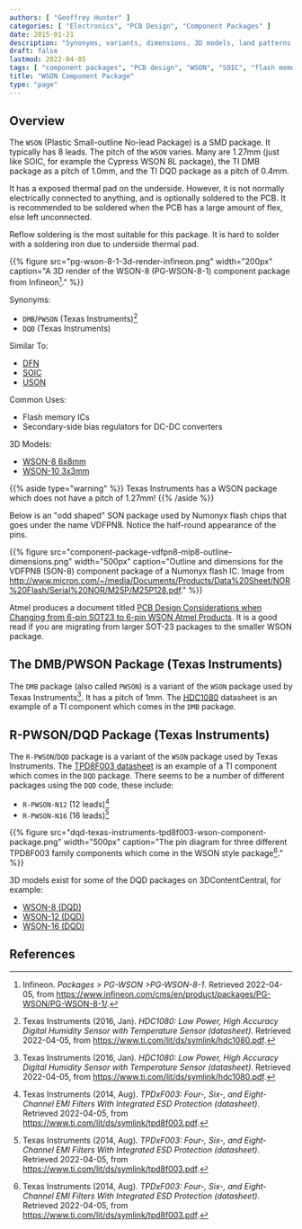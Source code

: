 ```yaml
---
authors: [ "Geoffrey Hunter" ]
categories: [ "Electronics", "PCB Design", "Component Packages" ]
date: 2015-01-21
description: "Synonyms, variants, dimensions, 3D models, land patterns and more info on the WSON component package."
draft: false
lastmod: 2022-04-05
tags: [ "component packages", "PCB design", "WSON", "SOIC", "flash memory", "DQD", "DMB", "PWSON", "SOT-23" ]
title: "WSON Component Package"
type: "page"
---
```


## Overview

The `WSON` (Plastic Small-outline No-lead Package) is a SMD package. It typically has 8 leads. The pitch of the `WSON` varies. Many are 1.27mm (just like SOIC, for example the Cypress WSON 8L package), the TI DMB package as a pitch of 1.0mm, and the TI DQD package as a pitch of 0.4mm.

It has a exposed thermal pad on the underside. However, it is not normally electrically connected to anything, and is optionally soldered to the PCB. It is recommended to be soldered when the PCB has a large amount of flex, else left unconnected.

Reflow soldering is the most suitable for this package. It is hard to solder with a soldering iron due to underside thermal pad.

{{% figure src="pg-wson-8-1-3d-render-infineon.png" width="200px" caption="A 3D render of the WSON-8 (PG-WSON-8-1) component package from Infineon[^bib-infineon-pg-wson-8-1]." %}}

Synonyms:

* `DMB`/`PWSON` (Texas Instruments)[^bib-ti-hdc1080-ds]
* `DQD` (Texas Instruments)

Similar To:

* [DFN](/pcb-design/component-packages/dfn-component-package/)
* [SOIC](/pcb-design/component-packages/soic-component-package/)
* [USON](/pcb-design/component-packages/uson-component-package/)

Common Uses:

* Flash memory ICs
* Secondary-side bias regulators for DC-DC converters

3D Models:

* [WSON-8 6x8mm](https://www.3dcontentcentral.com/download-model.aspx?catalogid=171&id=416428)
* [WSON-10 3x3mm](https://www.3dcontentcentral.com/download-model.aspx?catalogid=171&id=626725)

{{% aside type="warning" %}}
Texas Instruments has a WSON package which does not have a pitch of 1.27mm!
{{% /aside %}}

Below is an "odd shaped" SON package used by Numonyx flash chips that goes under the name VDFPN8. Notice the half-round appearance of the pins.

{{% figure src="component-package-vdfpn8-mlp8-outline-dimensions.png" width="500px" caption="Outline and dimensions for the VDFPN8 (SON-8) component package of a Numonyx flash IC. Image from http://www.micron.com/~/media/Documents/Products/Data%20Sheet/NOR%20Flash/Serial%20NOR/M25P/M25P128.pdf." %}}

Atmel produces a document titled [PCB Design Considerations when Changing from 6-pin SOT23 to 6-pin WSON Atmel Products](http://ww1.microchip.com/downloads/en/AppNotes/QAN0027_6-Pin-SOT23-to-6-Pin-WSON_1_05.pdf). It is a good read if you are migrating from larger SOT-23 packages to the smaller WSON package.

## The DMB/PWSON Package (Texas Instruments)

The `DMB` package (also called `PWSON`) is a variant of the `WSON` package used by Texas Instruments[^bib-ti-hdc1080-ds]. It has a pitch of 1mm. The [HDC1080](http://www.ti.com/lit/ds/symlink/hdc1080.pdf) datasheet is an example of a TI component which comes in the `DMB` package.

## R-PWSON/DQD Package (Texas Instruments)

The `R-PWSON`/`DQD` package is a variant of the `WSON` package used by Texas Instruments. The [TPD8F003 datasheet](http://www.ti.com/lit/ds/symlink/tpd8f003.pdf) is an example of a TI component which comes in the `DQD` package. There seems to be a number of different packages using the `DQD` code, these include:

* `R-PWSON-N12` (12 leads)[^bib-ti-tpdxf003-ds]
* `R-PWSON-N16` (16 leads)[^bib-ti-tpdxf003-ds]

{{% figure src="dqd-texas-instruments-tpd8f003-wson-component-package.png" width="500px" caption="The pin diagram for three different TPD8F003 family components which come in the WSON style package[^bib-ti-tpdxf003-ds]." %}}

3D models exist for some of the DQD packages on 3DContentCentral, for example:

* [WSON-8 (DQD)](https://www.3dcontentcentral.com/download-model.aspx?catalogid=171&id=1025764)
* [WSON-12 (DQD)](https://www.3dcontentcentral.com/download-model.aspx?catalogid=171&id=1025763)
* [WSON-16 (DQD)](https://www.3dcontentcentral.com/download-model.aspx?catalogid=171&id=1025762)
 
## References

[^bib-infineon-pg-wson-8-1]: Infineon. _Packages > PG-WSON >PG-WSON-8-1_. Retrieved 2022-04-05, from https://www.infineon.com/cms/en/product/packages/PG-WSON/PG-WSON-8-1/.
[^bib-ti-hdc1080-ds]: Texas Instruments (2016, Jan). _HDC1080: Low Power, High Accuracy Digital Humidity Sensor with Temperature Sensor (datasheet)_. Retrieved 2022-04-05, from https://www.ti.com/lit/ds/symlink/hdc1080.pdf.
[^bib-ti-tpdxf003-ds]: Texas Instruments (2014, Aug). _TPDxF003: Four-, Six-, and Eight-Channel EMI Filters With Integrated ESD Protection (datasheet)_. Retrieved 2022-04-05, from https://www.ti.com/lit/ds/symlink/tpd8f003.pdf.
